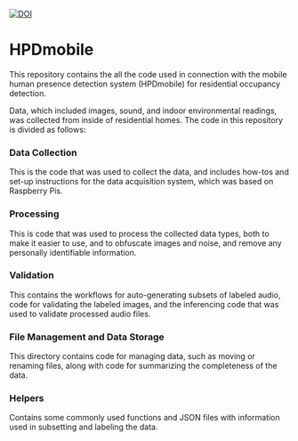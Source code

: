 [![DOI](https://zenodo.org/badge/DOI/10.5281/zenodo.4655276.svg)](https://doi.org/10.5281/zenodo.4655276)


# HPDmobile

This repository contains the all the code used in connection with the mobile human presence detection system (HPDmobile) for residential occupancy detection. 

Data, which included images, sound, and indoor environmental readings, was collected from inside of residential homes. The code in this repository is divided as follows:

### Data Collection
This is the code that was used to collect the data, and includes how-tos and set-up instructions for the data acquisition system, which was based on Raspberry Pis. 

### Processing
This is code that was used to process the collected data types, both to make it easier to use, and to obfuscate images and noise, and remove any personally identifiable information.

### Validation
This contains the workflows for auto-generating subsets of labeled audio, code for validating the labeled images, and the inferencing code that was used to validate processed audio files. 

### File Management and Data Storage
This directory contains code for managing data, such as moving or renaming files, along with code for summarizing the completeness of the data. 

### Helpers
Contains some commonly used functions and JSON files with information used in subsetting and labeling the data.
